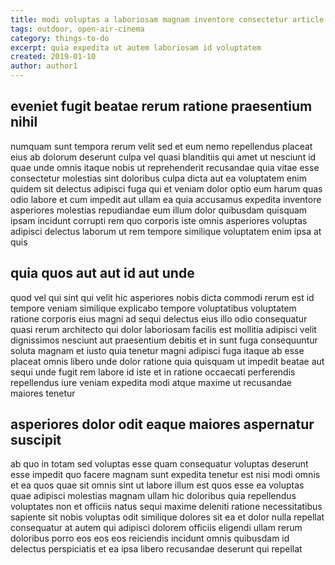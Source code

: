 ```yaml
---
title: modi voluptas a laboriosam magnam inventore consectetur article 3021
tags: outdoor, open-air-cinema
category: things-to-do
excerpt: quia expedita ut autem laboriosam id voluptatem
created: 2019-01-10
author: author1
---
```


## eveniet fugit beatae rerum ratione praesentium nihil

numquam sunt tempora rerum velit sed et eum nemo repellendus placeat eius ab dolorum deserunt culpa vel quasi blanditiis qui amet ut nesciunt id quae unde omnis itaque nobis ut reprehenderit recusandae quia vitae esse consectetur molestias sint doloribus culpa dicta aut ea voluptatem enim quidem sit delectus adipisci fuga qui et veniam dolor optio eum harum quas odio labore et cum impedit aut ullam ea quia accusamus expedita inventore asperiores molestias repudiandae eum illum dolor quibusdam quisquam ipsam incidunt corrupti rem quo corporis iste omnis asperiores voluptas adipisci delectus laborum ut rem tempore similique voluptatem enim ipsa at quis

## quia quos aut aut id aut unde

quod vel qui sint qui velit hic asperiores nobis dicta commodi rerum est id tempore veniam similique explicabo tempore voluptatibus voluptatem ratione corporis eius magni ad sequi delectus eius illo odio consequatur quasi rerum architecto qui dolor laboriosam facilis est mollitia adipisci velit dignissimos nesciunt aut praesentium debitis et in sunt fuga consequuntur soluta magnam et iusto quia tenetur magni adipisci fuga itaque ab esse placeat omnis libero unde dolor ratione quia quisquam ut impedit beatae aut sequi unde fugit rem labore id iste et in ratione occaecati perferendis repellendus iure veniam expedita modi atque maxime ut recusandae maiores tenetur

## asperiores dolor odit eaque maiores aspernatur suscipit

ab quo in totam sed voluptas esse quam consequatur voluptas deserunt esse impedit quo facere magnam sunt expedita tenetur est nisi modi omnis et ea quos quae sit omnis sint ut labore illum est quos esse ea voluptas quae adipisci molestias magnam ullam hic doloribus quia repellendus voluptates non et officiis natus sequi maxime deleniti ratione necessitatibus sapiente sit nobis voluptas odit similique dolores sit ea et dolor nulla repellat consequatur at autem qui adipisci dolorem officiis eligendi ullam rerum doloribus porro eos eos eos reiciendis incidunt omnis quibusdam id delectus perspiciatis et ea ipsa libero recusandae deserunt qui repellat

